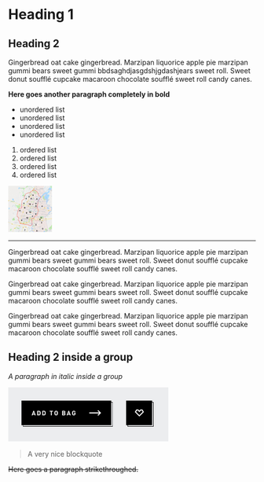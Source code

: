 # Heading 1
## Heading 2
Gingerbread oat cake gingerbread. Marzipan liquorice apple pie marzipan gummi bears sweet gummi bbdsaghdjasgdshjgdashjears sweet roll. Sweet donut soufflé cupcake macaroon chocolate soufflé sweet roll candy canes.

**Here goes another paragraph completely in bold**

* unordered list
* unordered list
* unordered list
* unordered list

1. ordered list
2. ordered list
3. ordered list
4. ordered list

![](./image-01.jpg)

***

Gingerbread oat cake gingerbread. Marzipan liquorice apple pie marzipan gummi bears sweet gummi bears sweet roll. Sweet donut soufflé cupcake macaroon chocolate soufflé sweet roll candy canes.

Gingerbread oat cake gingerbread. Marzipan liquorice apple pie marzipan gummi bears sweet gummi bears sweet roll. Sweet donut soufflé cupcake macaroon chocolate soufflé sweet roll candy canes.

Gingerbread oat cake gingerbread. Marzipan liquorice apple pie marzipan gummi bears sweet gummi bears sweet roll. Sweet donut soufflé cupcake macaroon chocolate soufflé sweet roll candy canes.

## Heading 2 inside a group
*A paragraph in italic inside a group*

![](./image-02.jpg)

> A very nice blockquote

~~Here goes a paragraph strikethroughed.~~

